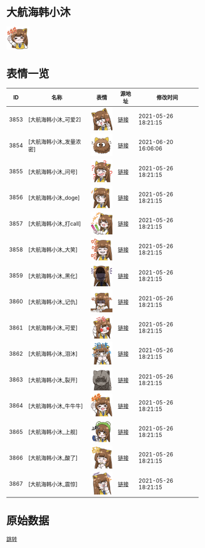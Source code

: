 # 大航海韩小沐

<img src="./cover.png" height="60" alt="cover" />

# 表情一览

|ID|名称|表情|源地址|修改时间|
|----|----|----|----|----|
|3853|[大航海韩小沐_可爱2]|<img src="./pic/003853_%5B大航海韩小沐_可爱2%5D.png" height="60" alt="可爱2"/>|[链接](http://i0.hdslb.com/bfs/emote/2b82537d8666bee3bfbf4ff9db5ee74637717053.png)|2021-05-26 18:21:15|
|3854|[大航海韩小沐_发量浓密]|<img src="./pic/003854_%5B大航海韩小沐_发量浓密%5D.png" height="60" alt="发量浓密"/>|[链接](http://i0.hdslb.com/bfs/emote/4da6fac52afc4905bff346af7041c90dc696e1c1.png)|2021-06-20 16:06:06|
|3855|[大航海韩小沐_问号]|<img src="./pic/003855_%5B大航海韩小沐_问号%5D.png" height="60" alt="问号"/>|[链接](http://i0.hdslb.com/bfs/emote/d537c708b8f99c8ad625dbe0eedbbec25a38014c.png)|2021-05-26 18:21:15|
|3856|[大航海韩小沐_doge]|<img src="./pic/003856_%5B大航海韩小沐_doge%5D.png" height="60" alt="doge"/>|[链接](http://i0.hdslb.com/bfs/emote/23d2e476b45fbcba03854658c67e8bb55f8f17e1.png)|2021-05-26 18:21:15|
|3857|[大航海韩小沐_打call]|<img src="./pic/003857_%5B大航海韩小沐_打call%5D.png" height="60" alt="打call"/>|[链接](http://i0.hdslb.com/bfs/emote/d701e5f8760b8acb21ace66506190bd1147c3274.png)|2021-05-26 18:21:15|
|3858|[大航海韩小沐_大笑]|<img src="./pic/003858_%5B大航海韩小沐_大笑%5D.png" height="60" alt="大笑"/>|[链接](http://i0.hdslb.com/bfs/emote/00179c0d4e29e07938fabeeba88d215b867f1636.png)|2021-05-26 18:21:15|
|3859|[大航海韩小沐_黑化]|<img src="./pic/003859_%5B大航海韩小沐_黑化%5D.png" height="60" alt="黑化"/>|[链接](http://i0.hdslb.com/bfs/emote/2ba6f2d8af34788f08916abc1f856885d9b9bd67.png)|2021-05-26 18:21:15|
|3860|[大航海韩小沐_记仇]|<img src="./pic/003860_%5B大航海韩小沐_记仇%5D.png" height="60" alt="记仇"/>|[链接](http://i0.hdslb.com/bfs/emote/790a1d359f1dbe77d28ada89773120cedf7db7d8.png)|2021-05-26 18:21:15|
|3861|[大航海韩小沐_可爱]|<img src="./pic/003861_%5B大航海韩小沐_可爱%5D.png" height="60" alt="可爱"/>|[链接](http://i0.hdslb.com/bfs/emote/2fafd41e392aaedda4160aa15683364bbaa5cbba.png)|2021-05-26 18:21:15|
|3862|[大航海韩小沐_泪沐]|<img src="./pic/003862_%5B大航海韩小沐_泪沐%5D.png" height="60" alt="泪沐"/>|[链接](http://i0.hdslb.com/bfs/emote/bbe9e8c49044ad6ab9ea07698fda31afb1de8e56.png)|2021-05-26 18:21:15|
|3863|[大航海韩小沐_裂开]|<img src="./pic/003863_%5B大航海韩小沐_裂开%5D.png" height="60" alt="裂开"/>|[链接](http://i0.hdslb.com/bfs/emote/d36ed39daec30aba1e153d751b82c509e538aa74.png)|2021-05-26 18:21:15|
|3864|[大航海韩小沐_牛牛牛]|<img src="./pic/003864_%5B大航海韩小沐_牛牛牛%5D.png" height="60" alt="牛牛牛"/>|[链接](http://i0.hdslb.com/bfs/emote/ede2bb2c6da8f60b65fe375769c87005cd95feaa.png)|2021-05-26 18:21:15|
|3865|[大航海韩小沐_上舰]|<img src="./pic/003865_%5B大航海韩小沐_上舰%5D.png" height="60" alt="上舰"/>|[链接](http://i0.hdslb.com/bfs/emote/91e173629487f240a4fc50c6e8638e145c7e2348.png)|2021-05-26 18:21:15|
|3866|[大航海韩小沐_酸了]|<img src="./pic/003866_%5B大航海韩小沐_酸了%5D.png" height="60" alt="酸了"/>|[链接](http://i0.hdslb.com/bfs/emote/362eed5673da6921f3a993c8e962be29233d8e4a.png)|2021-05-26 18:21:15|
|3867|[大航海韩小沐_震惊]|<img src="./pic/003867_%5B大航海韩小沐_震惊%5D.png" height="60" alt="震惊"/>|[链接](http://i0.hdslb.com/bfs/emote/5d1d51e17cdb3624974a0bf521ae57ad868a7523.png)|2021-05-26 18:21:15|

# 原始数据

[跳转](./raw.json)

